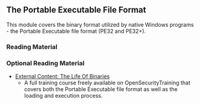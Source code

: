 ## The Portable Executable File Format

This module covers the binary format utilized by native Windows programs - the Portable Executable file format (PE32 and PE32+). 

### Reading Material

### Optional Reading Material

- [External Content: The Life Of Binaries](http://opensecuritytraining.info/LifeOfBinaries.html)
    - A full training course freely available on OpenSecurityTraining that covers both the Portable Executable file format as well as the loading and execution process. 